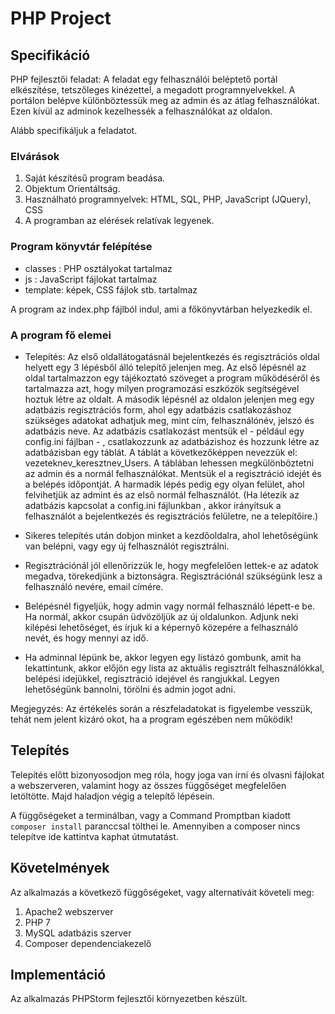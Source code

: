 # PHP Project

## Specifikáció
PHP fejlesztői feladat: 
A feladat egy felhasználói beléptető portál elkészítése, tetszőleges kinézettel, a megadott programnyelvekkel.
A portálon belépve különböztessük meg az admin és az átlag felhasználókat. Ezen kívül az adminok kezelhessék a felhasználókat az oldalon.

Alább specifikáljuk a feladatot.

### Elvárások
  1. Saját készítésű program beadása.
  2. Objektum Orientáltság.
  3. Használható programnyelvek: HTML, SQL, PHP, JavaScript (JQuery), CSS 
  4. A programban az elérések relatívak legyenek.

### Program könyvtár felépítése

   - classes : PHP osztályokat tartalmaz
   - js : JavaScript fájlokat tartalmaz
   - template: képek, CSS fájlok stb. tartalmaz

A program az index.php fájlból indul, ami a főkönyvtárban helyezkedik el.

### A program fő elemei

  - Telepítés: Az első oldallátogatásnál bejelentkezés és regisztrációs oldal helyett egy 3 lépésből álló telepítő jelenjen meg. Az első lépésnél az oldal tartalmazzon  egy tájékoztató szöveget a program működéséről és tartalmazza azt, hogy milyen programozási eszközök segítségével hoztuk létre az oldalt. A második lépésnél az oldalon jelenjen meg egy adatbázis regisztrációs form, ahol egy adatbázis csatlakozáshoz szükséges adatokat adhatjuk meg, mint cím, felhasználónév, jelszó és adatbázis neve. Az adatbázis csatlakozást mentsük el - például egy config.ini fájlban - , csatlakozzunk az adatbázishoz és hozzunk létre az adatbázisban egy táblát. A táblát a következőképpen nevezzük el: vezeteknev_keresztnev_Users. A táblában lehessen megkülönböztetni az admin és a normál felhasználókat. Mentsük el a regisztráció idejét és a belépés időpontját. A harmadik lépés pedig egy olyan felület, ahol felvihetjük az admint és az első normál felhasználót. (Ha létezik az adatbázis kapcsolat a config.ini fájlunkban , akkor irányítsuk a felhasználót a bejelentkezés és regisztrációs felületre, ne a telepítőire.)

  - Sikeres telepítés után dobjon minket a kezdőoldalra, ahol lehetőségünk van belépni, vagy egy új felhasználót regisztrálni.
  - Regisztrációnál jól ellenőrizzük le, hogy megfelelően lettek-e az adatok megadva, törekedjünk a biztonságra. Regisztrációnál szükségünk lesz a felhasználó nevére, email címére.
  - Belépésnél figyeljük, hogy admin vagy normál felhasználó lépett-e be. Ha normál, akkor csupán üdvözöljük az új oldalunkon. Adjunk neki kilépési lehetőséget, és írjuk ki a képernyő közepére a felhasználó nevét, és hogy mennyi az idő.
  - Ha adminnal lépünk be, akkor legyen egy listázó gombunk, amit ha lekattintunk, akkor előjön egy lista az aktuális regisztrált felhasználókkal, belépési idejükkel, regisztráció idejével és rangjukkal. Legyen lehetőségünk bannolni, törölni és admin jogot adni. 

Megjegyzés: Az értékelés során a részfeladatokat is figyelembe vesszük, tehát nem jelent kizáró okot, ha a program egészében nem működik!

## Telepítés

Telepítés előtt bizonyosodjon meg róla, hogy joga van írni és olvasni fájlokat a webszerveren, valamint hogy az összes függőséget megfelelően letöltötte. Majd haladjon végig a telepítő lépésein.

A függőségeket a terminálban, vagy a Command Promptban kiadott ```composer install``` paranccsal tölthei le. Amennyiben a composer nincs telepítve ide kattintva kaphat útmutatást.

## Követelmények

Az alkalmazás a következő függőségeket, vagy alternatíváit követeli meg:

1. Apache2 webszerver
2. PHP 7
3. MySQL adatbázis szerver
4. Composer dependenciakezelő

## Implementáció
Az alkalmazás PHPStorm fejlesztői környezetben készült.
